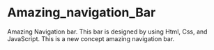 # Amazing_navigation_Bar
Amazing Navigation bar. This bar is designed by using Html, Css, and JavaScript. This is a new concept amazing navigation bar.
